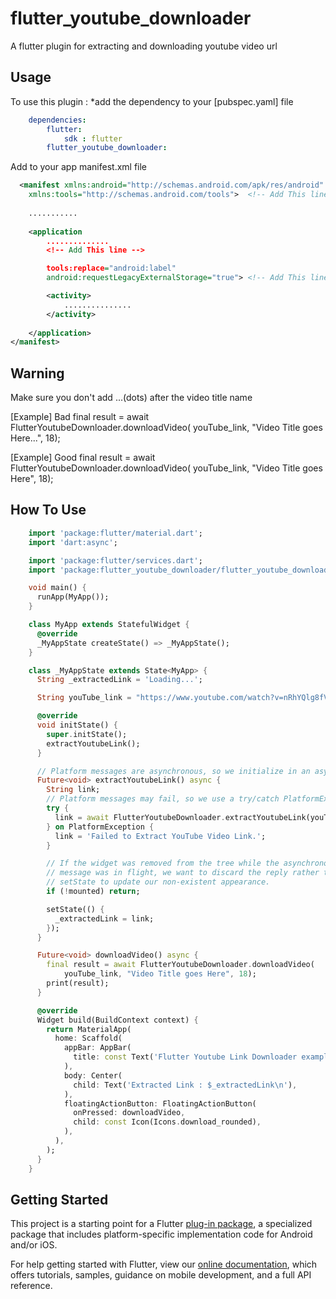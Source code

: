 # flutter_youtube_downloader

A flutter plugin for extracting and downloading youtube video url

## Usage


To use this plugin : *add the dependency to your [pubspec.yaml] file

```yaml
    dependencies:
        flutter:
            sdk : flutter
        flutter_youtube_downloader:
```

Add to your app manifest.xml file

```xml
  <manifest xmlns:android="http://schemas.android.com/apk/res/android"
    xmlns:tools="http://schemas.android.com/tools">  <!-- Add This line -->
    
    ...........
  
    <application
        ..............
        <!-- Add This line -->

        tools:replace="android:label" 
        android:requestLegacyExternalStorage="true"> <!-- Add This line if you are targeting android API 29+-->

        <activity>
            ...............
        </activity>
     
    </application>
</manifest>

```

## Warning

Make sure you don't add ...(dots) after the video title name

[Example] Bad
final result = await FlutterYoutubeDownloader.downloadVideo(
            youTube_link, "Video Title goes Here...", 18);

[Example] Good
final result = await FlutterYoutubeDownloader.downloadVideo(
            youTube_link, "Video Title goes Here", 18);

## How To Use

```dart
    import 'package:flutter/material.dart';
    import 'dart:async';

    import 'package:flutter/services.dart';
    import 'package:flutter_youtube_downloader/flutter_youtube_downloader.dart';

    void main() {
      runApp(MyApp());
    }

    class MyApp extends StatefulWidget {
      @override
      _MyAppState createState() => _MyAppState();
    }

    class _MyAppState extends State<MyApp> {
      String _extractedLink = 'Loading...';

      String youTube_link = "https://www.youtube.com/watch?v=nRhYQlg8fVw";

      @override
      void initState() {
        super.initState();
        extractYoutubeLink();
      }

      // Platform messages are asynchronous, so we initialize in an async method.
      Future<void> extractYoutubeLink() async {
        String link;
        // Platform messages may fail, so we use a try/catch PlatformException.
        try {
          link = await FlutterYoutubeDownloader.extractYoutubeLink(youTube_link, 18);
        } on PlatformException {
          link = 'Failed to Extract YouTube Video Link.';
        }

        // If the widget was removed from the tree while the asynchronous platform
        // message was in flight, we want to discard the reply rather than calling
        // setState to update our non-existent appearance.
        if (!mounted) return;

        setState(() {
          _extractedLink = link;
        });
      }

      Future<void> downloadVideo() async {
        final result = await FlutterYoutubeDownloader.downloadVideo(
            youTube_link, "Video Title goes Here", 18);
        print(result);
      }

      @override
      Widget build(BuildContext context) {
        return MaterialApp(
          home: Scaffold(
            appBar: AppBar(
              title: const Text('Flutter Youtube Link Downloader example app'),
            ),
            body: Center(
              child: Text('Extracted Link : $_extractedLink\n'),
            ),
            floatingActionButton: FloatingActionButton(
              onPressed: downloadVideo,
              child: const Icon(Icons.download_rounded),
            ),
          ),
        );
      }
    }
```

## Getting Started

This project is a starting point for a Flutter
[plug-in package](https://flutter.dev/developing-packages/),
a specialized package that includes platform-specific implementation code for
Android and/or iOS.

For help getting started with Flutter, view our
[online documentation](https://flutter.dev/docs), which offers tutorials,
samples, guidance on mobile development, and a full API reference.

